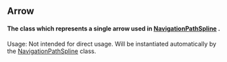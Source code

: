 ## Arrow

#### The class which represents a single arrow used in [NavigationPathSpline](https://github.com/nesseratious/AR-Navigation/blob/master/API/NavigationPathSpline.md) . 

Usage: Not intended for direct usage. Will be instantiated automatically by the [NavigationPathSpline](https://github.com/nesseratious/AR-Navigation/blob/master/API/NavigationPathSpline.md) class.
